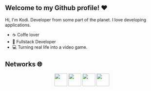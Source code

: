 <h2>Welcome to my Github profile! ♥️</h2> 

Hi, I'm Kodi. Developer from some part of the planet. I love developing applications. 

- ☕ Coffe lover
- 📗 Fullstack Developer
- 💻 Turning real life into a video game.

<h2>Networks 🌐</h2> 
<p align='center'>
    <a><img src='https://github.com/kodiexp/kodiexp/blob/main/networks/discord.png' height='42px' /></a>
    <a><img src='https://github.com/kodiexp/kodiexp/blob/main/networks/github.png' height='42px' /></a>
    <a><img src='https://github.com/kodiexp/kodiexp/blob/main/networks/t.png' height='42px' /></a>
    <a><img src='https://github.com/kodiexp/kodiexp/blob/main/networks/twitter.png' height='42px' /></a>
</p>
